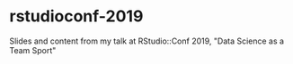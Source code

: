# rstudioconf-2019
Slides and content from my talk at RStudio::Conf 2019, "Data Science as a Team Sport"
